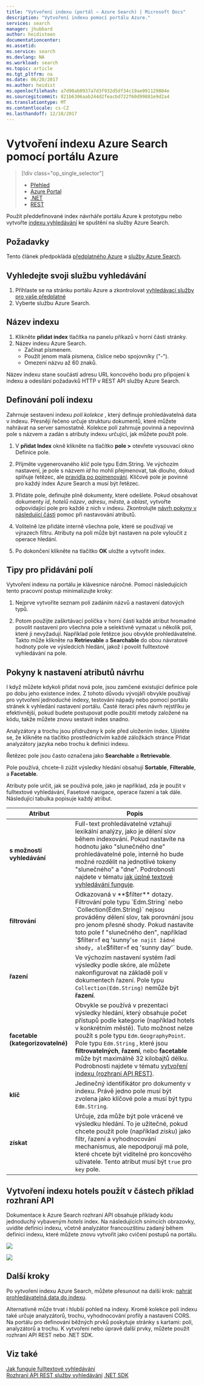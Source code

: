 ```yaml
---
title: "Vytvoření indexu (portál – Azure Search) | Microsoft Docs"
description: "Vytvoření indexu pomocí portálu Azure."
services: search
manager: jhubbard
author: heidisteen
documentationcenter: 
ms.assetid: 
ms.service: search
ms.devlang: NA
ms.workload: search
ms.topic: article
ms.tgt_pltfrm: na
ms.date: 06/20/2017
ms.author: heidist
ms.openlocfilehash: a7d98ab0937a7d3f932d5df34c19ae091129804e
ms.sourcegitcommit: 821b6306aab244d2feacbd722f60d99881e9d2a4
ms.translationtype: MT
ms.contentlocale: cs-CZ
ms.lasthandoff: 12/18/2017
---
```

# <a name="create-an-azure-search-index-using-the-azure-portal"></a>Vytvoření indexu Azure Search pomocí portálu Azure
> [!div class="op_single_selector"]
> * [Přehled](search-what-is-an-index.md)
> * [Azure Portal](search-create-index-portal.md)
> * [.NET](search-create-index-dotnet.md)
> * [REST](search-create-index-rest-api.md)
> 
> 

Použít předdefinované index návrháře portálu Azure k prototypu nebo vytvořte [indexu vyhledávání](search-what-is-an-index.md) ke spuštění na služby Azure Search. 

## <a name="prerequisites"></a>Požadavky

Tento článek předpokládá [předplatného Azure](https://azure.microsoft.com/pricing/free-trial/?WT.mc_id=A261C142F) a [služby Azure Search](search-create-service-portal.md).  

## <a name="find-your-search-service"></a>Vyhledejte svoji službu vyhledávání
1. Přihlaste se na stránku portálu Azure a zkontrolovat [vyhledávací služby pro vaše předplatné](https://portal.azure.com/#blade/HubsExtension/BrowseResourceBlade/resourceType/Microsoft.Search%2FsearchServices)
2. Vyberte službu Azure Search.

## <a name="name-the-index"></a>Název indexu

1. Klikněte **přidat index** tlačítka na panelu příkazů v horní části stránky.
2. Název indexu Azure Search. 
   * Začínat písmenem.
   * Použít jenom malá písmena, číslice nebo spojovníky ("-").
   * Omezení názvu až 60 znaků.

  Název indexu stane součástí adresu URL koncového bodu pro připojení k indexu a odesílání požadavků HTTP v REST API služby Azure Search.

## <a name="define-the-fields-of-your-index"></a>Definování polí indexu

Zahrnuje sestavení indexu *polí kolekce* , který definuje prohledávatelná data v indexu. Přesněji řečeno určuje strukturu dokumentů, které můžete nahrávat na server samostatně. Kolekce polí zahrnuje povinná a nepovinná pole s názvem a zadán s atributy indexu určující, jak můžete použít pole.

1. V **přidat Index** okně klikněte na tlačítko **pole >** otevřete vysouvací okno Definice pole. 

2. Přijměte vygenerovaného *klíč* pole typu Edm.String. Ve výchozím nastavení, je pole s názvem *id* ho mohli přejmenovat, tak dlouho, dokud splňuje řetězec, ale [pravidla po pojmenování](https://docs.microsoft.com/rest/api/searchservice/Naming-rules). Klíčové pole je povinné pro každý index Azure Search a musí být řetězec.

3. Přidáte pole, definujte plně dokumenty, které odešlete. Pokud obsahovat dokumenty *id*, *hotelů název*, *adresu*, *města*, a *oblast*, vytvořte odpovídající pole pro každé z nich v indexu. Zkontrolujte [návrh pokyny v následující části](#design) pomoc při nastavování atributů.

4. Volitelně lze přidáte interně všechna pole, které se používají ve výrazech filtru. Atributy na poli může být nastaven na pole vyloučit z operace hledání.

5. Po dokončení klikněte na tlačítko **OK** uložte a vytvořit index.

## <a name="tips-for-adding-fields"></a>Tipy pro přidávání polí

Vytvoření indexu na portálu je klávesnice náročné. Pomocí následujících tento pracovní postup minimalizujte kroky:

1. Nejprve vytvoříte seznam polí zadáním názvů a nastavení datových typů.

2. Potom použijte zaškrtávací políčka v horní části každé atribut hromadné povolit nastavení pro všechna pole a selektivně vymazat u několik polí, které ji nevyžadují. Například pole řetězce jsou obvykle prohledávatelné. Takto může klikněte na **Retrievable** a **Searchable** do obou návratové hodnoty pole ve výsledcích hledání, jakož i povolit fulltextové vyhledávání na pole. 

<a name="design"></a>
## <a name="design-guidance-for-setting-attributes"></a>Pokyny k nastavení atributů návrhu

I když můžete kdykoli přidat nová pole, jsou zamčené existující definice pole po dobu jeho existence index. Z tohoto důvodu vývojáři obvykle používají pro vytvoření jednoduché indexy, testování nápady nebo pomocí portálu stránek k vyhledání nastavení portálu. Časté iteraci přes návrh rejstříku je efektivnější, pokud budete postupovat podle použití metody založené na kódu, takže můžete znovu sestavit index snadno.

Analyzátory a trochu jsou přidruženy k pole před uložením index. Ujistěte se, že klikněte na tlačítko prostřednictvím každé záložkách stránce Přidat analyzátory jazyka nebo trochu k definici indexu.

Řetězec pole jsou často označena jako **Searchable** a **Retrievable**.

Pole používá, chcete-li zúžit výsledky hledání obsahují **Sortable**, **Filterable**, a **Facetable**.

Atributy pole určit, jak se používá pole, jako je například, zda je použit v fulltextové vyhledávání, Fasetové navigace, operace řazení a tak dále. Následující tabulka popisuje každý atribut.

|Atribut|Popis|  
|---------------|-----------------|  
|**s možností vyhledávání**|Full-text prohledávatelné vztahují lexikální analýzy, jako je dělení slov během indexování. Pokud nastavíte na hodnotu jako "slunečného dne" prohledávatelné pole, interně ho bude možné rozdělit na jednotlivé tokeny "slunečného" a "dne". Podrobnosti najdete v tématu [jak úplné textové vyhledávání funguje](search-lucene-query-architecture.md).|  
|**filtrování**|Odkazovaná v **$filter** dotazy. Filtrování pole typu `Edm.String` nebo `Collection(Edm.String)` nejsou prováděny dělení slov, tak porovnání jsou pro jenom přesné shody. Pokud nastavíte toto pole f "slunečného den", například `$filter=f eq 'sunny'` se najít žádné shody, ale `$filter=f eq 'sunny day'` bude. |  
|**řazení**|Ve výchozím nastavení systém řadí výsledky podle skóre, ale můžete nakonfigurovat na základě polí v dokumentech řazení. Pole typu `Collection(Edm.String)` nemůže být **řazení**. |  
|**facetable (kategorizovatelné)**|Obvykle se používá v prezentaci výsledky hledání, který obsahuje počet přístupů podle kategorie (například hotels v konkrétním městě). Tuto možnost nelze použít s pole typu `Edm.GeographyPoint`. Pole typu `Edm.String` , které jsou **filtrovatelných**, **řazení**, nebo **facetable** může být maximálně 32 kilobajtů délku. Podrobnosti najdete v tématu [vytvoření indexu (rozhraní API REST)](https://docs.microsoft.com/rest/api/searchservice/create-index).|  
|**klíč**|Jedinečný identifikátor pro dokumenty v indexu. Právě jedno pole musí být zvolena jako klíčové pole a musí být typu `Edm.String`.|  
|**získat**|Určuje, zda může být pole vrácené ve výsledku hledání. To je užitečné, pokud chcete použít pole (například *zisku*) jako filtr, řazení a vyhodnocování mechanismus, ale nepodporují má pole, které chcete být viditelné pro koncového uživatele. Tento atribut musí být `true` pro `key` pole.|  

## <a name="create-the-hotels-index-used-in-example-api-sections"></a>Vytvoření indexu hotels použít v částech příklad rozhraní API

Dokumentace k Azure Search rozhraní API obsahuje příklady kódu jednoduchý vybaveným *hotels* index. Na následujících snímcích obrazovky, uvidíte definici indexu, včetně analyzátor francouzštinu zadaný během definici indexu, které můžete znovu vytvořit jako cvičení postupů na portálu.

![](./media/search-create-index-portal/field-definitions.png)

![](./media/search-create-index-portal/set-analyzer.png)

## <a name="next-steps"></a>Další kroky

Po vytvoření indexu Azure Search, můžete přesunout na další krok: [nahrát prohledávatelná data do indexu](search-what-is-data-import.md).

Alternativně může trvat i hlubší pohled na indexy. Kromě kolekce polí indexu také určuje analyzátorů, trochu, vyhodnocování profily a nastavení CORS. Na portálu pro definování běžných prvků poskytuje stránky s kartami: polí, analyzátorů a trochu. K vytvoření nebo úpravě další prvky, můžete použít rozhraní API REST nebo .NET SDK.

## <a name="see-also"></a>Viz také

 [Jak funguje fulltextové vyhledávání](search-lucene-query-architecture.md)  
 [Rozhraní API REST služby vyhledávání](https://docs.microsoft.com/rest/api/searchservice/) [.NET SDK](https://docs.microsoft.com/dotnet/api/overview/azure/search?view=azure-dotnet)


